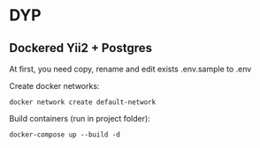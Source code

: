 # DYP
## Dockered Yii2 + Postgres

At first, you need copy, rename and edit exists .env.sample to .env

Create docker networks:
``` 
docker network create default-network
```
Build containers (run in project folder): 
```
docker-compose up --build -d
```
